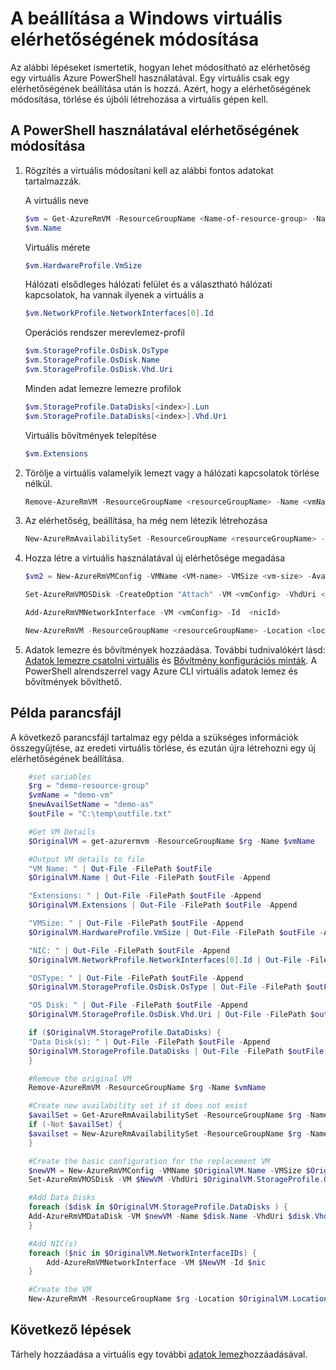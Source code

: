 <properties
    pageTitle="Egy VMs elérhetősége módosítható |} Microsoft Azure"
    description="Megtudhatja, hogy miként módosíthatja a virtuális gépeken futó Azure PowerShell és az erőforrás-kezelő telepítési modell beállítása elérhetőségét."
    keywords=""
    services="virtual-machines-windows"
    documentationCenter=""
    authors="Drewm3"
    manager="timlt"
    editor=""
    tags="azure-resource-manager"/>
<tags
    ms.service="virtual-machines-windows"
    ms.workload="infrastructure-services"
    ms.tgt_pltfrm="vm-windows"
    ms.devlang="na"
    ms.topic="article"
    ms.date="09/15/2016"
    ms.author="drewm"/>



# <a name="change-the-availability-set-for-a-windows-vm"></a>A beállítása a Windows virtuális elérhetőségének módosítása

Az alábbi lépéseket ismertetik, hogyan lehet módosítható az elérhetőség egy virtuális Azure PowerShell használatával. Egy virtuális csak egy elérhetőségének beállítása után is hozzá. Azért, hogy a elérhetőségének módosítása, törlése és újbóli létrehozása a virtuális gépen kell. 

## <a name="change-the-availability-set-using-powershell"></a>A PowerShell használatával elérhetőségének módosítása

1. Rögzítés a virtuális módosítani kell az alábbi fontos adatokat tartalmazzák.

    A virtuális neve
    
    ```powershell
    $vm = Get-AzureRmVM -ResourceGroupName <Name-of-resource-group> -Name <name-of-VM>
    $vm.Name
    ```
 
    Virtuális mérete
    
    ```powershell
    $vm.HardwareProfile.VmSize
    ```

    Hálózati elsődleges hálózati felület és a választható hálózati kapcsolatok, ha vannak ilyenek a virtuális a
    
    ```powershell
    $vm.NetworkProfile.NetworkInterfaces[0].Id
    ```

    Operációs rendszer merevlemez-profil

    ```powershell
    $vm.StorageProfile.OsDisk.OsType
    $vm.StorageProfile.OsDisk.Name
    $vm.StorageProfile.OsDisk.Vhd.Uri
    ```

    Minden adat lemezre lemezre profilok 
    
    ```powershell
    $vm.StorageProfile.DataDisks[<index>].Lun
    $vm.StorageProfile.DataDisks[<index>].Vhd.Uri
    ```

    Virtuális bővítmények telepítése 
    
    ```powershell
    $vm.Extensions
    ```

2. Törölje a virtuális valamelyik lemezt vagy a hálózati kapcsolatok törlése nélkül.

    ```powershell
    Remove-AzureRmVM -ResourceGroupName <resourceGroupName> -Name <vmName> 
    ```

3. Az elérhetőség, beállítása, ha még nem létezik létrehozása

    ```powershell
    New-AzureRmAvailabilitySet -ResourceGroupName <resourceGroupName> -Name <availabilitySetName> -Location "<location>" 
    ```

4. Hozza létre a virtuális használatával új elérhetősége megadása

    ```powershell
    $vm2 = New-AzureRmVMConfig -VMName <VM-name> -VMSize <vm-size> -AvailabilitySetId <availability-set-id>

    Set-AzureRmVMOSDisk -CreateOption "Attach" -VM <vmConfig> -VhdUri <osDiskURI> -Name <osDiskName> [-Windows | -Linux]

    Add-AzureRmVMNetworkInterface -VM <vmConfig> -Id  <nicId> 

    New-AzureRmVM -ResourceGroupName <resourceGroupName> -Location <location> -VM <vmConfig>
    ``` 

5. Adatok lemezre és bővítmények hozzáadása. További tudnivalókért lásd: [Adatok lemezre csatolni virtuális](virtual-machines-windows-attach-disk-portal.md) és [Bővítmény konfigurációs minták](virtual-machines-windows-extensions-configuration-samples.md). A PowerShell alrendszerrel vagy Azure CLI virtuális adatok lemez és bővítmények bővíthető.

## <a name="example-script"></a>Példa parancsfájl

A következő parancsfájl tartalmaz egy példa a szükséges információk összegyűjtése, az eredeti virtuális törlése, és ezután újra létrehozni egy új elérhetőségének beállítása.

```powershell
    #set variables
    $rg = "demo-resource-group"
    $vmName = "demo-vm"
    $newAvailSetName = "demo-as"
    $outFile = "C:\temp\outfile.txt"

    #Get VM Details
    $OriginalVM = get-azurermvm -ResourceGroupName $rg -Name $vmName

    #Output VM details to file
    "VM Name: " | Out-File -FilePath $outFile 
    $OriginalVM.Name | Out-File -FilePath $outFile -Append

    "Extensions: " | Out-File -FilePath $outFile -Append
    $OriginalVM.Extensions | Out-File -FilePath $outFile -Append

    "VMSize: " | Out-File -FilePath $outFile -Append
    $OriginalVM.HardwareProfile.VmSize | Out-File -FilePath $outFile -Append

    "NIC: " | Out-File -FilePath $outFile -Append
    $OriginalVM.NetworkProfile.NetworkInterfaces[0].Id | Out-File -FilePath $outFile -Append

    "OSType: " | Out-File -FilePath $outFile -Append
    $OriginalVM.StorageProfile.OsDisk.OsType | Out-File -FilePath $outFile -Append

    "OS Disk: " | Out-File -FilePath $outFile -Append
    $OriginalVM.StorageProfile.OsDisk.Vhd.Uri | Out-File -FilePath $outFile -Append

    if ($OriginalVM.StorageProfile.DataDisks) {
    "Data Disk(s): " | Out-File -FilePath $outFile -Append
    $OriginalVM.StorageProfile.DataDisks | Out-File -FilePath $outFile -Append
    }

    #Remove the original VM
    Remove-AzureRmVM -ResourceGroupName $rg -Name $vmName

    #Create new availability set if it does not exist
    $availSet = Get-AzureRmAvailabilitySet -ResourceGroupName $rg -Name $newAvailSetName -ErrorAction Ignore
    if (-Not $availSet) {
    $availset = New-AzureRmAvailabilitySet -ResourceGroupName $rg -Name $newAvailSetName -Location $OriginalVM.Location
    }

    #Create the basic configuration for the replacement VM
    $newVM = New-AzureRmVMConfig -VMName $OriginalVM.Name -VMSize $OriginalVM.HardwareProfile.VmSize -AvailabilitySetId $availSet.Id
    Set-AzureRmVMOSDisk -VM $NewVM -VhdUri $OriginalVM.StorageProfile.OsDisk.Vhd.Uri  -Name $OriginalVM.Name -CreateOption Attach -Windows

    #Add Data Disks
    foreach ($disk in $OriginalVM.StorageProfile.DataDisks ) { 
    Add-AzureRmVMDataDisk -VM $newVM -Name $disk.Name -VhdUri $disk.Vhd.Uri -Caching $disk.Caching -Lun $disk.Lun -CreateOption Attach -DiskSizeInGB $disk.DiskSizeGB
    }

    #Add NIC(s)
    foreach ($nic in $OriginalVM.NetworkInterfaceIDs) {
        Add-AzureRmVMNetworkInterface -VM $NewVM -Id $nic
    }

    #Create the VM
    New-AzureRmVM -ResourceGroupName $rg -Location $OriginalVM.Location -VM $NewVM -DisableBginfoExtension
```

## <a name="next-steps"></a>Következő lépések

Tárhely hozzáadása a virtuális egy további [adatok lemez](virtual-machines-windows-attach-disk-portal.md)hozzáadásával.

